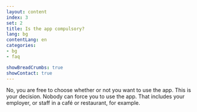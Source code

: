 ```yaml
---
layout: content
index: 3
set: 2
title: Is the app compulsory?
lang: bg
contentLang: en
categories:
- bg
- faq

showBreadCrumbs: true
showContact: true
---
```


No, you are free to choose whether or not you want to use the app. This is your decision. Nobody can force you to use the app. That includes your employer, or staff in a café or restaurant, for example.
